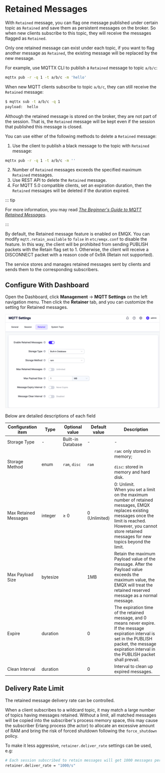 # Retained Messages

With `Retained` message, you can flag one message published under certain topic as `Retained` and save them as persistent messages on the broker. So when new clients subscribe to this topic, they will receive the messages flagged as `Retained`.

Only one retained message can exist under each topic, if you want to flag another message as `Retained`, the existing message will be replaced by the new message.

For example, use MQTTX CLI to publish a `Retained` message to topic `a/b/c`:

```bash
mqttx pub -r -q 1 -t a/b/c -m 'hello'
```

When new MQTT clients subscribe to topic `a/b/c`, they can still receive the `Retained` message:

```bash
$ mqttx sub -t a/b/c -q 1
payload:  hello
```

Although the retained message is stored on the broker, they are not part of the session. That is, the `Retained` message will be kept even if the session that published this message is closed.

You can use either of the following methods to delete a `Retained` message:

1. Use the client to publish a black message to the topic with `Retained` message:

```bash
mqttx pub -r -q 1 -t a/b/c -m ''
```

2. Number of `Retained` messages exceeds the specified maximum `Retained` messages.
3. Use REST API to delete the `Retained` message.
4. For MQTT 5.0 compatible clients, set an expiration duration, then the `Retained` messages will be deleted if the duration expired.

::: tip

For more information, you may read [*The Beginner's Guide to MQTT Retained Messages*](https://www.emqx.com/en/blog/mqtt5-features-retain-message).

:::

By default, the Retained message feature is enabled on EMQX. You can modify `mqtt.retain_available` to `false` in `etc/emqx.conf` to disable the feature.
In this way, the client will be prohibited from sending PUBLISH packets with the Retain flag set to 1. Otherwise, the client will receive a DISCONNECT packet with a reason code of 0x9A (Retain not supported).

The service stores and manages retained messages sent by clients and sends them to the corresponding subscribers.

## Configure With Dashboard

Open the Dashboard, click **Management** -> **MQTT Settings** on the left navigation menu. Then click the **Retainer** tab, and you can customize the setting for Retained messages. 

<img src="./assets/retainer_1.png" alt="image-20230427113953764" style="zoom:50%;" />

Below are detailed descriptions of each field

| Configuration item       | Type  | Optional value      | Default value | Description                                               |
| ------------------------------ | -------- | ------------------------ | ------ | ------------------------------------------------------------ |
| Storage Type | - | Built-in Database | - | - |
| Storage Method | enum     | `ram`, `disc` | `ram` |`ram`: only stored in memory; <br/><br/> `disc`: stored in memory and hard disk. |
| Max Retained Messages | integer  | ≥ 0                   | 0 (Unlimited) | 0: Unlimit. <br />When you set a limit on the maximum number of retained messages, EMQX replaces existing messages once the limit is reached. However, you cannot store retained messages for new topics beyond the limit. |
| Max Payload Size      | bytesize |                          | 1MB    | Retain the maximum Payload value of the message. After the Payload value exceeds the maximum value, the EMQX will treat the retained reserved message as a normal message. |
| Expire       | duration |                          | 0    | The expiration time of the retained message, and 0 means never expire. If the message expiration interval is set in the PUBLISH packet, the message expiration interval in the PUBLISH packet shall prevail. |
| Clean Interval  | duration |                          | 0    | Interval to clean up expired messages. |

## Delivery Rate Limit

The retained message delivery rate can be controlled.

When a client subscribes to a wildcard topic, it may match a large number of topics having messages retained.
Without a limit, all matched messages will be copied into the subscriber's process memory space,
this may cause the subscriber Erlang process (the actor) to allocate an excessive amount of RAM and bring the risk of
forced shutdown following the `force_shutdown` policy.

To make it less aggressive, `retainer.deliver_rate` settings can be used, e.g:

```bash
# Each session subscribed to retain messages will get 1000 messages per second at the most
retainer.deliver_rate = "1000/s"
```


